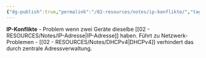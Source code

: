```yaml
---
{"dg-publish":true,"permalink":"/02-resources/notes/ip-konflikte/","tags":["informatik/netzwerk/fehler","informatik/netzwerk/adressierung/doppelt"],"noteIcon":"","updated":"2025-10-29T12:59:06.899+01:00"}
---
```



**IP-Konflikte** - Problem wenn zwei Geräte dieselbe [[02 - RESOURCES/Notes/IP-Adresse\|IP-Adresse]] haben.
Führt zu Netzwerk-Problemen - [[02 - RESOURCES/Notes/DHCPv4\|DHCPv4]] verhindert das durch zentrale Adressverwaltung.